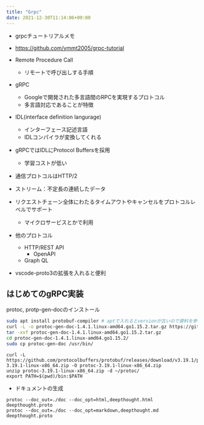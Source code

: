 ```yaml
---
title: "Grpc"
date: 2021-12-30T11:14:06+09:00
---
```


* grpcチュートリアルメモ

* https://github.com/ymmt2005/grpc-tutorial


* Remote Procedure Call
    * リモートで呼び出しする手順
* gRPC
    * Googleで開発された多言語間のRPCを実現するプロトコル
    * 多言語対応であることが特徴
* IDL(interface definition langurage)
    * インターフェース記述言語
    * IDLコンパイラが変換してくれる
* gRPCではIDLにProtocol Buffersを採用
    * 学習コストが低い
* 通信プロトコルはHTTP/2
* ストリーム：不定長の連続したデータ
* リクエストチェーン全体にわたるタイムアウトやキャンセルをプロトコルレベルでサポート
    * マイクロサービスとかで利用

* 他のプロトコル
    * HTTP/REST API
        * OpenAPI
    * Graph QL

* vscode-proto3の拡張を入れると便利

## はじめてのgRPC実装


protoc, protp-gen-docのインストール
```sh
sudo apt install protobuf-compiler # aptで入れるとversionが古いので資料を参考に新しいものを入れる
curl -L -o protoc-gen-doc-1.4.1.linux-amd64.go1.15.2.tar.gz https://github.com/pseudomuto/protoc-gen-doc/releases/download/v1.4.1/protoc-gen-doc-1.4.1.linux-amd64.go1.15.2.tar.gz 
tar -xvf protoc-gen-doc-1.4.1.linux-amd64.go1.15.2.tar.gz
cd protoc-gen-doc-1.4.1.linux-amd64.go1.15.2/
sudo cp protoc-gen-doc /usr/bin/
```

```
curl -L https://github.com/protocolbuffers/protobuf/releases/download/v3.19.1/protoc-3.19.1-linux-x86_64.zip -O protoc-3.19.1-linux-x86_64.zip
unzip protoc-3.19.1-linux-x86_64.zip -d ~/protoc/
export PATH=$(pwd)/bin:$PATH
```

* ドキュメントの生成
```
protoc --doc_out=./doc --doc_opt=html,deepthought.html deepthought.proto
protoc --doc_out=./doc --doc_opt=markdown,deepthought.md deepthought.proto
```
